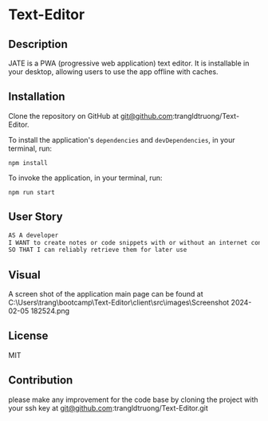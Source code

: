 # Text-Editor

## Description 
JATE is a PWA (progressive web application) text editor. It is installable in your desktop, allowing users to use the app offline with caches. 


## Installation
  Clone the repository on GitHub at git@github.com:trangldtruong/Text-Editor.
  
  To install the application's `dependencies` and `devDependencies`, in your terminal, run:
  ```
  npm install
  ```
  
  To invoke the application, in your terminal, run:
  ```
  npm run start
  ```
## User Story

```md
AS A developer
I WANT to create notes or code snippets with or without an internet connection
SO THAT I can reliably retrieve them for later use
```

## Visual
A screen shot of the application main page can be found at C:\Users\trang\bootcamp\Text-Editor\client\src\images\Screenshot 2024-02-05 182524.png

## License
MIT

## Contribution
please make any improvement for the code base by cloning the project with your ssh key at git@github.com:trangldtruong/Text-Editor.git